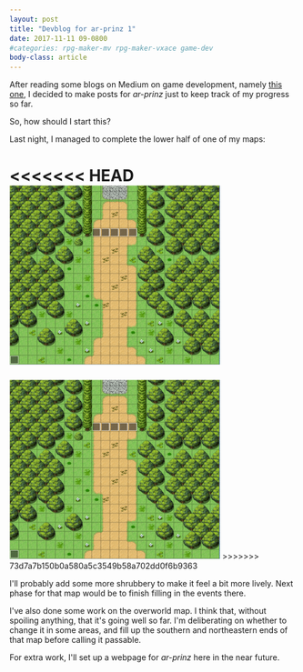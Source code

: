```yaml
---
layout: post
title: "Devblog for ar-prinz 1"
date: 2017-11-11 09-0800
#categories: rpg-maker-mv rpg-maker-vxace game-dev
body-class: article
---
```


After reading some blogs on Medium on game development, namely [this one][ad-blog], I decided to make posts for *ar-prinz* just to keep track of my progress so far.

So, how should I start this?

Last night, I managed to complete the lower half of one of my maps:

<<<<<<< HEAD
<img src="assets/ap-map-2017-11-11.png/" alt="ar-prinz-map-1" width="370" height="316" />
=======
<img src="/assets/ap-map-2017-11-11.png/" alt="ar-prinz-map-1" width="370" height="316" />
>>>>>>> 73d7a7b150b0a580a5c3549b58a702dd0f6b9363

I'll probably add some more shrubbery to make it feel a bit more lively. Next phase for that map would be to finish filling in the events there.

I've also done some work on the overworld map. I think that, without spoiling anything, that it's going well so far. I'm deliberating on whether to change it in some areas, and fill up the southern and northeastern ends of that map before calling it passable.

For extra work, I'll set up a webpage for *ar-prinz* here in the near future.

[ad-blog]: https://gamedevlibrary.com/here-are-7-marketing-tactics-for-indie-developers-with-zero-marketing-budget-99d8e283c0d
